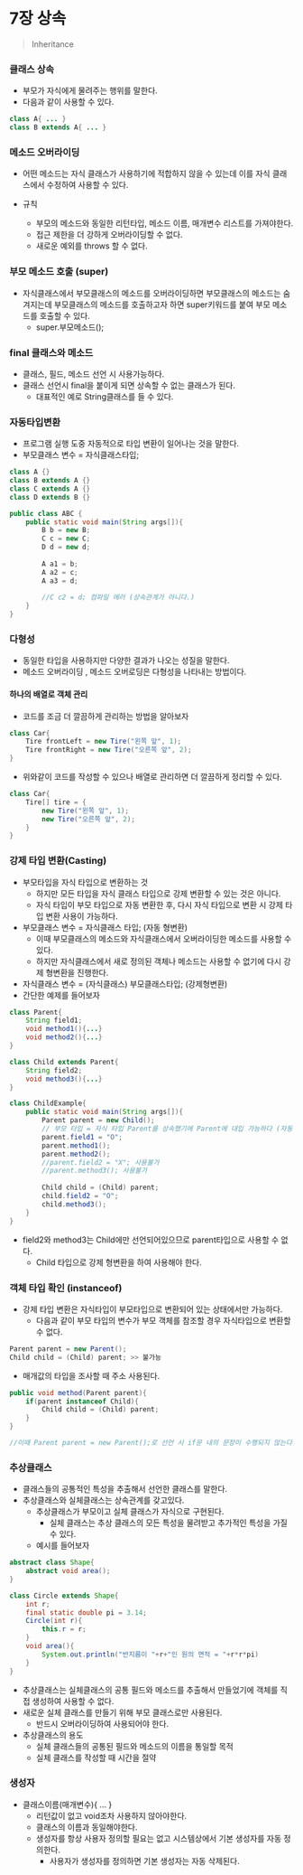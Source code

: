 # 7장 상속

> Inheritance

### 클래스 상속

* 부모가 자식에게 물려주는 행위를 말한다.
* 다음과 같이 사용할 수 있다.

```java
class A{ ... }
class B extends A{ ... }
```

### 메소드 오버라이딩

* 어떤 메소드는 자식 클래스가 사용하기에 적합하지 않을 수 있는데 이를 자식 클래스에서 수정하여 사용할 수 있다.

* 규칙
  * 부모의 메소드와 동일한 리턴타입, 메소드 이름, 매개변수 리스트를 가져야한다.
  * 접근 제한을 더 강하게 오버라이딩할 수 없다.
  * 새로운 예외를 throws 할 수 없다.

### 부모 메소드 호출 (super)

* 자식클래스에서 부모클래스의 메소드를 오버라이딩하면 부모클래스의 메소드는 숨겨지는데 부모클래스의 메소드를 호출하고자 하면 super키워드를 붙여 부모 메소드를 호출할 수 있다.
  * super.부모메소드();

### final 클래스와 메소드

* 클래스, 필드, 메소드 선언 시 사용가능하다.
* 클래스 선언시 final을 붙이게 되면 상속할 수 없는 클래스가 된다.
  * 대표적인 예로 String클래스를 들 수 있다.

### 자동타입변환

* 프로그램 실행 도중 자동적으로 타입 변환이 일어나는 것을 말한다.
* 부모클래스 변수 = 자식클래스타입;

```java
class A {}
class B extends A {}
class C extends A {}
class D extends B {}

public class ABC {
    public static void main(String args[]){
        B b = new B;
        C c = new C;
        D d = new d;
        
        A a1 = b;
        A a2 = c;
        A a3 = d;
        
        //C c2 = d; 컴파일 에러 (상속관계가 아니다.)
    }
}
```

### 다형성

* 동일한 타입을 사용하지만 다양한 결과가 나오는 성질을 말한다.
* 메소드 오버라이딩 , 메소드 오버로딩은 다형성을 나타내는 방법이다.

 #### 하나의 배열로 객체 관리

* 코드를 조금 더 깔끔하게 관리하는 방법을 알아보자

```java
class Car{
    Tire frontLeft = new Tire("왼쪽 앞", 1);
    Tire frontRight = new Tire("오른쪽 앞", 2);
}
```

* 위와같이 코드를 작성할 수 있으나 배열로 관리하면 더 깔끔하게 정리할 수 있다.

```java
class Car{
    Tire[] tire = {
        new Tire("왼쪽 앞", 1);
        new Tire("오른쪽 앞", 2);
    }
}
```

### 강제 타입 변환(Casting)

* 부모타입을 자식 타입으로 변환하는 것
  * 하지만 모든 타입을 자식 클래스 타입으로 강제 변환할 수 있는 것은 아니다.
  * 자식 타입이 부모 타입으로 자동 변환한 후, 다시 자식 타입으로 변환 시 강제 타입 변환 사용이 가능하다.
* 부모클래스 변수 = 자식클래스 타입; (자동 형변환)
  * 이때 부모클래스의 메소드와 자식클래스에서 오버라이딩한 메소드를 사용할 수 있다.
  * 하지만 자식클래스에서 새로 정의된 객체나 메소드는 사용할 수 없기에 다시 강제 형변환을 진행한다.
* 자식클래스 변수 = (자식클래스) 부모클래스타입; (강제형변환)
* 간단한 예제를 들어보자

```java
class Parent{
    String field1;
    void method1(){...}
    void method2(){...}
}

class Child extends Parent{
    String field2;
    void method3(){...}
}

class ChildExample{
    public static void main(String args[]){
        Parent parent = new Child(); 
        // 부모 타입 = 자식 타입 Parent를 상속했기에 Parent에 대입 가능하다 (자동 타입변환)
        parent.field1 = "O";
        parent.method1();
        parent.method2();
        //parent.field2 = "X"; 사용불가
        //parent.method3(); 사용불가
        
        Child child = (Child) parent;
        child.field2 = "O";
        child.method3();
    }
}
```

* field2와 method3는 Child에만 선언되어있으므로 parent타입으로 사용할 수 없다.
  * Child 타입으로 강제 형변환을 하여 사용해야 한다.

### 객체 타입 확인 (instanceof)

* 강제 타입 변환은 자식타입이 부모타입으로 변환되어 있는 상태에서만 가능하다.
  * 다음과 같이 부모 타입의 변수가 부모 객체를 참조할 경우 자식타입으로 변환할 수 없다.

```java
Parent parent = new Parent();
Child child = (Child) parent; >> 불가능
```

* 매개값의 타입을 조사할 때 주소 사용된다.

```java
public void method(Parent parent){
    if(parent instanceof Child){
        Child child = (Child) parent;
    }
}

//이때 Parent parent = new Parent();로 선언 시 if문 내의 문장이 수행되지 않는다.
```

### 추상클래스

* 클래스들의 공통적인 특성을 추출해서 선언한 클래스를 말한다.
* 추상클래스와 실체클래스는 상속관계를 갖고있다.
  * 추상클래스가 부모이고 실체 클래스가 자식으로 구현된다.	
    * 실체 클래스는 추상 클래스의 모든 특성을 물려받고 추가적인 특성을 가질 수 있다.
  * 예시를 들어보자

```java
abstract class Shape{
    abstract void area();
}

class Circle extends Shape{
    int r;
    final static double pi = 3.14;
    Circle(int r){
        this.r = r;
    }
    void area(){
        System.out.println("반지름이 "+r+"인 원의 면적 = "+r*r*pi)
    }
}
```

* 추상클래스는 실체클래스의 공통 필드와 메소드를 추출해서 만들었기에 객체를 직접 생성하여 사용할 수 없다.
* 새로운 실체 클래스를 만들기 위해 부모 클래스로만 사용된다.
  * 반드시 오버라이딩하여 사용되어야 한다.
* 추상클래스의 용도
  * 실체 클래스들의 공통된 필드와 메소드의 이름을 통일할 목적
  * 실체 클래스를 작성할 때 시간을 절약

### 생성자

* 클래스이름(매개변수){ ... } 
  * 리턴값이 없고 void조차 사용하지 않아야한다.
  * 클래스의 이름과 동일해야한다.
  * 생성자를 항상 사용자 정의할 필요는 없고 시스템상에서 기본 생성자를 자동 정의한다.
    * 사용자가 생성자를 정의하면 기본 생성자는 자동 삭제된다.